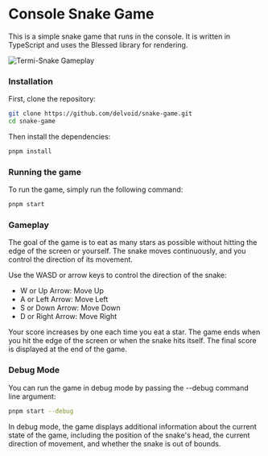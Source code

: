 # Console Snake Game

This is a simple snake game that runs in the console. It is written in TypeScript and uses the Blessed library for rendering.

![Termi-Snake Gameplay](./assets/termi-snake.gif)


### Installation

First, clone the repository:

```bash
git clone https://github.com/delvoid/snake-game.git
cd snake-game
```


Then install the dependencies:

```bash
pnpm install
```

### Running the game

To run the game, simply run the following command:

```bash
pnpm start
```

### Gameplay 

The goal of the game is to eat as many stars as possible without hitting the edge of the screen or yourself. The snake moves continuously, and you control the direction of its movement.

Use the WASD or arrow keys to control the direction of the snake:

- W or Up Arrow: Move Up
- A or Left Arrow: Move Left
- S or Down Arrow: Move Down
- D or Right Arrow: Move Right


Your score increases by one each time you eat a star. The game ends when you hit the edge of the screen or when the snake hits itself. The final score is displayed at the end of the game.

### Debug Mode

You can run the game in debug mode by passing the --debug command line argument:

```bash
pnpm start --debug
```

In debug mode, the game displays additional information about the current state of the game, including the position of the snake's head, the current direction of movement, and whether the snake is out of bounds.
